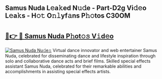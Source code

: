 ## Samus Nuda L𝚎a𝚔ed N𝚞𝚍e - Part-D2g Vi𝚍𝚎o L𝚎a𝚔s - H𝚘𝚝 O𝚗𝚕yf𝚊ns P𝚑𝚘tos C30OM

# <h2><a href="http://kf4e1ng.oniu.top/?m=Samus+Nuda">🔗👉 🔴 Samus Nuda P𝚑ot𝚘𝚜 V𝚒d𝚎o</a></h2>

[![Samus Nuda Nu𝚍e𝚜](https://i.imgur.com/0qMVB7G.gif)](http://kf4e1ng.oniu.top/?m=Samus+Nuda)
Virtual dance innovator and web entertainer Samus Nuda, celebrated for disseminating dance and lifestyle inspiration through solo and collaborative dance acts and brief films. Skilled special effects assistant Samus Nuda, celebrated for their remarkable abilities and accomplishments in assisting special effects artists.  
